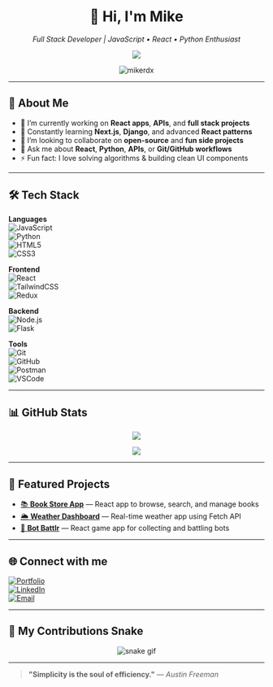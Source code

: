 <h1 align="center">👋 Hi, I'm Mike</h1>
<p align="center">
  <em>Full Stack Developer | JavaScript • React • Python Enthusiast</em>  
</p>

<p align="center">
  <img src="https://readme-typing-svg.herokuapp.com/?lines=Passionate%20Developer;React%20%7C%20Python%20Lover;Open-Source%20Contributor;Always%20Learning%20New%20Things&center=true&width=500&height=50&color=58a6ff&vCenter=true&size=20">
</p>

<p align="center">
  <img src="https://komarev.com/ghpvc/?username=mikerdx&label=Profile%20Views&color=blueviolet&style=flat" alt="mikerdx" />
</p>

---

## 🚀 About Me  
- 🔭 I’m currently working on **React apps**, **APIs**, and **full stack projects**  
- 🌱 Constantly learning **Next.js**, **Django**, and advanced **React patterns**  
- 👯 I’m looking to collaborate on **open-source** and **fun side projects**  
- 💬 Ask me about **React**, **Python**, **APIs**, or **Git/GitHub workflows**  
- ⚡ Fun fact: I love solving algorithms & building clean UI components

---

## 🛠️ Tech Stack  

**Languages**  
![JavaScript](https://img.shields.io/badge/-JavaScript-F7DF1E?style=flat&logo=javascript&logoColor=black)  
![Python](https://img.shields.io/badge/-Python-3776AB?style=flat&logo=python&logoColor=white)  
![HTML5](https://img.shields.io/badge/-HTML5-E34F26?style=flat&logo=html5&logoColor=white)  
![CSS3](https://img.shields.io/badge/-CSS3-1572B6?style=flat&logo=css3)  

**Frontend**  
![React](https://img.shields.io/badge/-React-61DAFB?style=flat&logo=react&logoColor=black)  
![TailwindCSS](https://img.shields.io/badge/-Tailwind-38B2AC?style=flat&logo=tailwind-css&logoColor=white)  
![Redux](https://img.shields.io/badge/-Redux-764ABC?style=flat&logo=redux&logoColor=white)  

**Backend**  
![Node.js](https://img.shields.io/badge/-Node.js-339933?style=flat&logo=node.js&logoColor=white)  
![Flask](https://img.shields.io/badge/-Flask-000000?style=flat&logo=flask&logoColor=white)  

**Tools**  
![Git](https://img.shields.io/badge/-Git-F05032?style=flat&logo=git&logoColor=white)  
![GitHub](https://img.shields.io/badge/-GitHub-181717?style=flat&logo=github&logoColor=white)  
![Postman](https://img.shields.io/badge/-Postman-FF6C37?style=flat&logo=postman&logoColor=white)  
![VSCode](https://img.shields.io/badge/-VSCode-007ACC?style=flat&logo=visual-studio-code&logoColor=white)  

---

## 📊 GitHub Stats

<p align="center">
  <img src="https://github-readme-stats.vercel.app/api?username=mikerdx&show_icons=true&theme=react&border_radius=10&hide_title=false">
</p>

<p align="center">
  <img src="https://github-readme-streak-stats.herokuapp.com/?user=mikerdx&theme=react&hide_border=false">
</p>

---

## 📌 Featured Projects

- [📚 **Book Store App**](https://github.com/mikerdx/book-store) — React app to browse, search, and manage books  
- [🌦️ **Weather Dashboard**](https://github.com/mikerdx/weather-app) — Real-time weather app using Fetch API  
- [🤖 **Bot Battlr**](https://github.com/mikerdx/bot-battlr) — React game app for collecting and battling bots  

---

## 🌐 Connect with me

[![Portfolio](https://img.shields.io/badge/-Portfolio-000?style=flat&logo=firefox&logoColor=white)](https://mikeportfolio.com)  
[![LinkedIn](https://img.shields.io/badge/-LinkedIn-0077B5?style=flat&logo=linkedin&logoColor=white)](https://linkedin.com/in/mikerdx)  
[![Email](https://img.shields.io/badge/-Email-D14836?style=flat&logo=gmail&logoColor=white)](mailto:mike.bett@student.moringa.school.com)

---

## 🐍 My Contributions Snake

<p align="center">
  <img src="https://github.com/mikerdx/mikerdx/raw/output/github-contribution-grid-snake.svg" alt="snake gif" />
</p>

---

> **"Simplicity is the soul of efficiency."** — *Austin Freeman*
